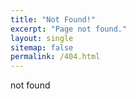 ```yaml
---
title: "Not Found!"
excerpt: "Page not found."
layout: single
sitemap: false
permalink: /404.html
---
```


not found

